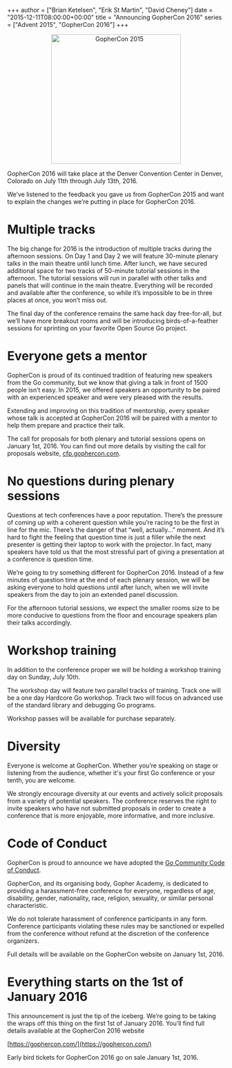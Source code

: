 +++
author = ["Brian Ketelsen", "Erik St Martin", "David Cheney"]
date = "2015-12-11T08:00:00+00:00"
title = "Announcing GopherCon 2016"
series = ["Advent 2015", "GopherCon 2016"]
+++
<div style="text-align:center;">
<img src="/postimages/advent-2015/gophercon2016.svg" alt="GopherCon 2015" style="width: 300px;margin: 0 auto;"/>
</div>

GopherCon 2016 will take place at the Denver Convention Center in Denver, Colorado on July 11th through July 13th, 2016. 

We’ve listened to the feedback you gave us from GopherCon 2015 and want to explain the changes we’re putting in place for GopherCon 2016.

# Multiple tracks
The big change for 2016 is the introduction of multiple tracks during the afternoon sessions.
On Day 1 and Day 2 we will feature 30-minute plenary talks in the main theatre until lunch time.
After lunch, we have secured additional space for two tracks of 50-minute tutorial sessions in the afternoon.
The tutorial sessions will run in parallel with other talks and panels that will continue in the main theatre.
Everything will be recorded and available after the conference, so while it’s impossible to be in three places at once, you won’t miss out.

The final day of the conference remains the same hack day free-for-all, but we’ll have more breakout rooms and will be introducing birds-of-a-feather sessions for sprinting on your favorite Open Source Go project.

# Everyone gets a mentor
GopherCon is proud of its continued tradition of featuring new speakers from the Go community, but we know that giving a talk in front of 1500 people isn’t easy.
In 2015, we offered speakers an opportunity to be paired with an experienced speaker and were very pleased with the results. 

Extending and improving on this tradition of mentorship, every speaker whose talk is accepted at GopherCon 2016 will be paired with a mentor to help them prepare and practice their talk.

The call for proposals for both plenary and tutorial sessions opens on January 1st, 2016.
You can find out more details by visiting the call for proposals website, [cfp.gophercon.com](http://cfp.gopercon.com/).

# No questions during plenary sessions
Questions at tech conferences have a poor reputation.
There’s the pressure of coming up with a coherent question while you’re racing to be the first in line for the mic.
There’s the danger of that “well, actually...” moment.
And it’s hard to fight the feeling that question time is just a filler while the next presenter is getting their laptop to work with the projector.
In fact, many speakers have told us that the most stressful part of giving a presentation at a conference _is_ question time.

We’re going to try something different for GopherCon 2016.
Instead of a few minutes of question time at the end of each plenary session, we will be asking everyone to hold questions until after lunch, when we will invite speakers from the day to join an extended panel discussion.

For the afternoon tutorial sessions, we expect the smaller rooms size to be more conducive to questions from the floor and encourage speakers plan their talks accordingly.

# Workshop training
In addition to the conference proper we will be holding a workshop training day on Sunday, July 10th.

The workshop day will feature two parallel tracks of training.
Track one will be a one day Hardcore Go workshop.
Track two will focus on advanced use of the standard library and debugging Go programs.

Workshop passes will be available for purchase separately.

# Diversity
Everyone is welcome at GopherCon.
Whether you’re speaking on stage or listening from the audience, whether it's your first Go conference or your tenth, you are welcome.

We strongly encourage diversity at our events and actively solicit proposals from a variety of potential speakers.
The conference reserves the right to invite speakers who have not submitted proposals in order to create a conference that is more enjoyable, more informative, and more inclusive.

# Code of Conduct
GopherCon is proud to announce we have adopted the [Go Community Code of Conduct](https://golang.org/conduct).

GopherCon, and its organising body, Gopher Academy, is dedicated to providing a harassment-free conference for everyone, regardless of age, disability, gender, nationality, race, religion, sexuality, or similar personal characteristic.

We do not tolerate harassment of conference participants in any form.
Conference participants violating these rules may be sanctioned or expelled from the conference without refund at the discretion of the conference organizers.

Full details will be available on the GopherCon website on January 1st, 2016.

# Everything starts on the 1st of January 2016
This announcement is just the tip of the iceberg.
We’re going to be taking the wraps off this thing on the first 1st of January 2016.
You’ll find full details available at the GopherCon 2016 website

[https://gophercon.com/](https://gophercon.com/)

Early bird tickets for GopherCon 2016 go on sale January 1st, 2016.

